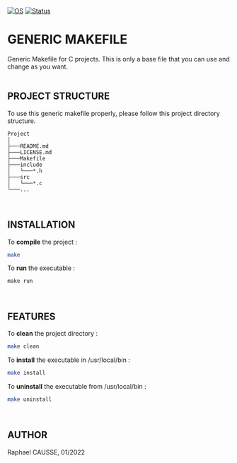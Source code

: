 [![OS](https://img.shields.io/badge/os-linux-blue.svg)](https://shields.io/)
[![Status](https://img.shields.io/badge/status-completed-success.svg)](https://shields.io/)

# GENERIC MAKEFILE

Generic Makefile for C projects. 
This is only a base file that you can use and change as you want.
<br><br>

## PROJECT STRUCTURE

To use this generic makefile properly, please follow this project directory structure.
```
Project
│
├───README.md
├───LICENSE.md
├───Makefile
├───include
│   └───*.h
├───src
│   └───*.c
└───...
```
<br>

## INSTALLATION

To **compile** the project :
```bash
make
```
To **run** the executable :
```
make run
```
<br>

## FEATURES

To **clean** the project directory :
```bash
make clean
```
To **install** the executable in /usr/local/bin :
```bash
make install
```
To **uninstall** the executable from /usr/local/bin :
```bash
make uninstall
```
<br>

## AUTHOR

Raphael CAUSSE, 01/2022